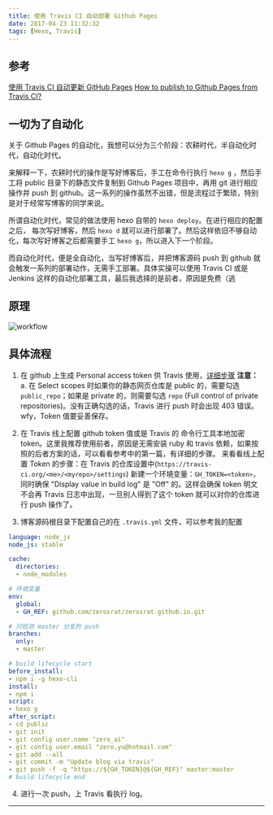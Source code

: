 ```yaml
---
title: 使用 Travis CI 自动部署 Github Pages
date: 2017-04-23 11:32:32
tags: [Hexo, Travis]
---
```


## 参考

[使用 Travis CI 自动更新 GitHub Pages](http://notes.iissnan.com/2016/publishing-github-pages-with-travis-ci/#comments)
[How to publish to Github Pages from Travis CI?](http://stackoverflow.com/questions/23277391/how-to-publish-to-github-pages-from-travis-ci)

## 一切为了自动化

关于 Github Pages 的自动化，我想可以分为三个阶段：农耕时代，半自动化时代，自动化时代。

来解释一下，农耕时代的操作是写好博客后，手工在命令行执行 `hexo g` ，然后手工将 public 目录下的静态文件复制到 Github Pages 项目中，再用 git 进行相应操作并 push 到 github。这一系列的操作虽然不出错，但是流程过于繁琐，特别是对于经常写博客的同学来说。

所谓自动化时代，常见的做法使用 hexo 自带的 `hexo deploy`。在进行相应的配置之后， 每次写好博客，然后 `hexo d` 就可以进行部署了。然后这样依旧不够自动化，每次写好博客之后都需要手工 `hexo g`，所以进入下一个阶段。

而自动化时代，便是全自动化，当写好博客后，并把博客源码 push 到 github 就会触发一系列的部署动作，无需手工部署。具体实操可以使用 Travis CI 或是 Jenkins 这样的自动化部署工具，最后我选择的是前者，原因是免费（逃
<!-- more -->

## 原理

![workflow](http://7xoxnz.com1.z0.glb.clouddn.com/gh-tavis-wf.jpeg)

## 具体流程

1. 在 github 上生成 Personal access token 供 Travis 使用，[详细步骤](https://help.github.com/articles/creating-a-personal-access-token-for-the-command-line/#creating-a-token)
**注意：** a. 在 Select scopes 时如果你的静态网页仓库是 public 的，需要勾选 `public_repo`；如果是 private 的，则需要勾选 `repo` (Full control of private repositories)。没有正确勾选的话，Travis 进行 push 时会出现 403 错误。wfy，Token 值要妥善保存。

2. 在 Travis 线上配置 github token 值或是 Travis 的 命令行工具本地加密 token。这里我推荐使用前者，原因是无需安装 ruby 和 travis 依赖，如果按照的后者方案的话，可以看看参考中的第一篇，有详细的步骤。
来看看线上配置 Token 的步骤：在 Travis 的仓库设置中(`https://travis-ci.org/<me>/<myrepo>/settings`) 新建一个环境变量：`GH_TOKEN=<token>`，同时确保 "Display value in build log" 是 "Off" 的。这样会确保 token 明文不会再 Travis 日志中出现，一旦别人得到了这个 token 就可以对你的仓库进行 push 操作了。

3. 博客源码根目录下配置自己的在 `.travis.yml` 文件，可以参考我的配置
``` yml
language: node_js
node_js: stable

cache:
  directories:
  - node_modules

# 环境变量
env:
  global:
  - GH_REF: github.com/zerosrat/zerosrat.github.io.git

# 只检测 master 分支的 push
branches:
  only:
  - master

# build lifecycle start
before_install:
- npm i -g hexo-cli
install:
- npm i
script:
- hexo g
after_script:
- cd public
- git init
- git config user.name "zero_ai"
- git config user.email "zero.yu@hotmail.com"
- git add --all
- git commit -m "Update blog via travis"
- git push -f -q "https://${GH_TOKEN}@${GH_REF}" master:master
# build lifecycle end
```

4. 进行一次 push，上 Travis 看执行 log。

---
